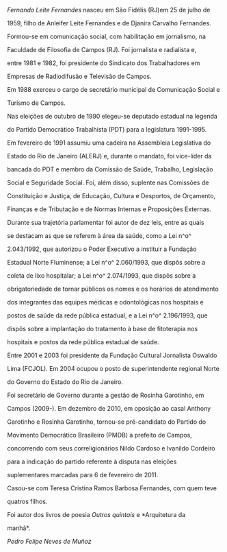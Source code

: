 

*Fernando Leite Fernandes* nasceu em São Fidélis (RJ)em 25 de julho de

1959, filho de Anleifer Leite Fernandes e de Djanira Carvalho Fernandes.



Formou-se em comunicação social, com habilitação em jornalismo, na

Faculdade de Filosofia de Campos (RJ). Foi jornalista e radialista e,

entre 1981 e 1982, foi presidente do Sindicato dos Trabalhadores em

Empresas de Radiodifusão e Televisão de Campos.



Em 1988 exerceu o cargo de secretário municipal de Comunicação Social e

Turismo de Campos.



Nas eleições de outubro de 1990 elegeu-se deputado estadual na legenda

do Partido Democrático Trabalhista (PDT) para a legislatura 1991-1995.

Em fevereiro de 1991 assumiu uma cadeira na Assembleia Legislativa do

Estado do Rio de Janeiro (ALERJ) e, durante o mandato, foi vice-líder da

bancada do PDT e membro da Comissão de Saúde, Trabalho, Legislação

Social e Seguridade Social. Foi, além disso, suplente nas Comissões de

Constituição e Justiça, de Educação, Cultura e Desportos, de Orçamento,

Finanças e de Tributação e de Normas Internas e Proposições Externas.

Durante sua trajetória parlamentar foi autor de dez leis, entre as quais

se destacam as que se referem à área da saúde, como a Lei n^o^

2.043/1992, que autorizou o Poder Executivo a instituir a Fundação

Estadual Norte Fluminense; a Lei n^o^ 2.060/1993, que dispôs sobre a

coleta de lixo hospitalar; a Lei n^o^ 2.074/1993, que dispôs sobre a

obrigatoriedade de tornar públicos os nomes e os horários de atendimento

dos integrantes das equipes médicas e odontológicas nos hospitais e

postos de saúde da rede pública estadual, e a Lei n^o^ 2.196/1993, que

dispôs sobre a implantação do tratamento à base de fitoterapia nos

hospitais e postos da rede pública estadual de saúde.



Entre 2001 e 2003 foi presidente da Fundação Cultural Jornalista Oswaldo

Lima (FCJOL). Em 2004 ocupou o posto de superintendente regional Norte

do Governo do Estado do Rio de Janeiro.



Foi secretário de Governo durante a gestão de Rosinha Garotinho, em

Campos (2009-). Em dezembro de 2010, em oposição ao casal Anthony

Garotinho e Rosinha Garotinho, tornou-se pré-candidato do Partido do

Movimento Democrático Brasileiro (PMDB) a prefeito de Campos,

concorrendo com seus correligionários Nildo Cardoso e Ivanildo Cordeiro

para a indicação do partido referente à disputa nas eleições

suplementares marcadas para 6 de fevereiro de 2011.



Casou-se com Teresa Cristina Ramos Barbosa Fernandes, com quem teve

quatros filhos.



Foi autor dos livros de poesia *Outros quintais* e *Arquitetura da

manhã*.



*Pedro Felipe Neves de Muñoz*




